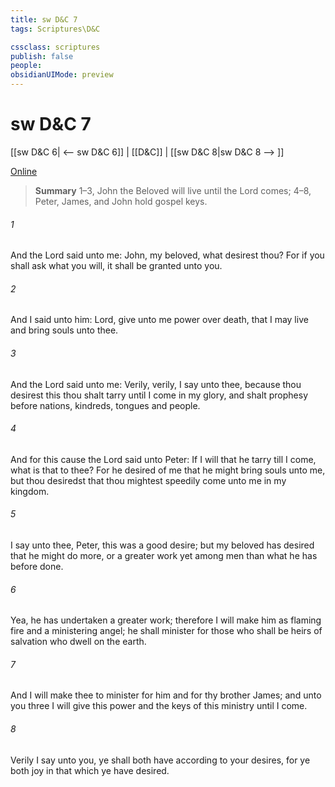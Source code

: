```yaml
---
title: sw D&C 7
tags: Scriptures\D&C

cssclass: scriptures
publish: false
people:
obsidianUIMode: preview
---
```


# sw D&C 7
[[sw D&C 6| <-- sw D&C 6]] | [[D&C]] | [[sw D&C 8|sw D&C 8 --> ]]

[Online](https://churchofjesuschrist.org/study/scriptures/dc-testament/dc/7?lang=eng)

> __Summary__
1–3, John the Beloved will live until the Lord comes; 4–8, Peter, James, and John hold gospel keys.

###### 1 
And the Lord said unto me: John, my beloved, what desirest thou? For if you shall ask what you will, it shall be granted unto you.

###### 2 
And I said unto him: Lord, give unto me power over death, that I may live and bring souls unto thee.

###### 3 
And the Lord said unto me: Verily, verily, I say unto thee, because thou desirest this thou shalt tarry until I come in my glory, and shalt prophesy before nations, kindreds, tongues and people.

###### 4 
And for this cause the Lord said unto Peter: If I will that he tarry till I come, what is that to thee? For he desired of me that he might bring souls unto me, but thou desiredst that thou mightest speedily come unto me in my kingdom.

###### 5 
I say unto thee, Peter, this was a good desire; but my beloved has desired that he might do more, or a greater work yet among men than what he has before done.

###### 6 
Yea, he has undertaken a greater work; therefore I will make him as flaming fire and a ministering angel; he shall minister for those who shall be heirs of salvation who dwell on the earth.

###### 7 
And I will make thee to minister for him and for thy brother James; and unto you three I will give this power and the keys of this ministry until I come.

###### 8 
Verily I say unto you, ye shall both have according to your desires, for ye both joy in that which ye have desired.

